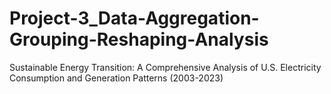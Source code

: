 # Project-3_Data-Aggregation-Grouping-Reshaping-Analysis
Sustainable Energy Transition: A Comprehensive Analysis of U.S. Electricity Consumption and Generation Patterns (2003-2023)
